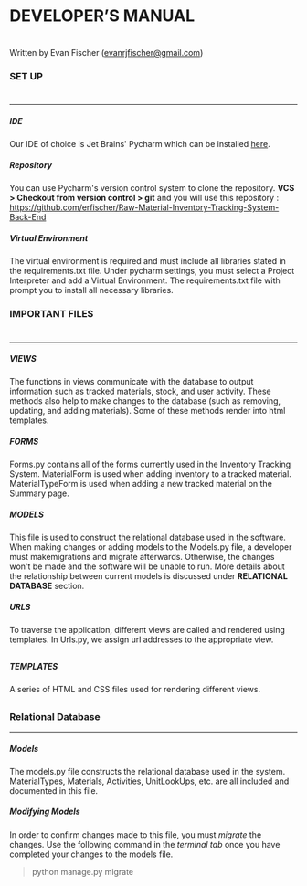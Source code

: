 # DEVELOPER’S MANUAL
#
Written by Evan Fischer (evanrjfischer@gmail.com)
### SET UP
#
----
##### IDE
Our IDE of choice is Jet Brains' Pycharm which can be installed [here](https://www.jetbrains.com/pycharm/download/#section=windows).
##### Repository
You can use Pycharm's version control system to clone the repository. __VCS > Checkout from version control > git__  and you will use this repository : https://github.com/erfischer/Raw-Material-Inventory-Tracking-System-Back-End
##### Virtual Environment
The virtual environment is required and must include all libraries stated in the requirements.txt file. Under pycharm settings, you must select a Project Interpreter and add a Virtual Environment. The requirements.txt file with prompt you to install all necessary libraries. 

###

### IMPORTANT FILES
# 
---
##### VIEWS
The functions in views communicate with the database to output information such as tracked materials, stock, and user activity. These methods also help to make changes to the database (such as removing, updating, and adding materials). Some of these methods render into html templates. 
##### FORMS

Forms.py contains all of the forms currently used in the Inventory Tracking System. MaterialForm is used when adding inventory to a tracked material. MaterialTypeForm is used when adding a new tracked material on the Summary page. 
##### MODELS
This file is used to construct the relational database used in the software. When making changes or adding models to the Models.py file, a developer must makemigrations and migrate afterwards. Otherwise, the changes won't be made and the software will be unable to run. More details about the relationship between current models is discussed under __RELATIONAL DATABASE__ section.
##### URLS
To traverse the application, different views are called and rendered using templates. In Urls.py, we assign url addresses to the appropriate view.
##
##### TEMPLATES
A series of HTML and CSS files used for rendering different views. 
##
### Relational Database
----
##### Models
The models.py file constructs the relational database used in the system. MaterialTypes, Materials, Activities, UnitLookUps, etc. are all included and documented in this file. 

##### Modifying Models
In order to confirm changes made to this file, you must _migrate_ the changes. Use the following command in the _terminal tab_ once you have completed your changes to the models file.
> python manage.py migrate